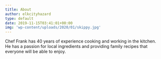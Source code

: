```yaml
---
title: About
author: elkcityhazard
type: default
date: 2019-11-15T03:41:01+00:00
img: 'wp-content/uploads/2020/01/skippy.jpg'
---
```

Chef Frank has 40 years of experience cooking and working in the kitchen. He has a passion for local ingredients and providing family recipes that everyone will be able to enjoy.